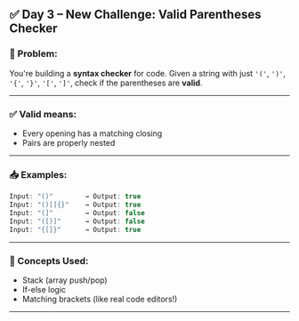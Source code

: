 ## ✅ **Day 3 – New Challenge: Valid Parentheses Checker**

### 🧠 Problem:

You're building a **syntax checker** for code. Given a string with just `'('`, `')'`, `'{'`, `'}'`, `'['`, `']'`, check if the parentheses are **valid**.

---

### ✅ Valid means:

* Every opening has a matching closing
* Pairs are properly nested

---

### 📥 Examples:

```js
Input: "()"        → Output: true  
Input: "()[]{}"    → Output: true  
Input: "(]"        → Output: false  
Input: "([)]"      → Output: false  
Input: "{[]}"      → Output: true
```

---

### 🧰 Concepts Used:

* Stack (array push/pop)
* If-else logic
* Matching brackets (like real code editors!)

---
